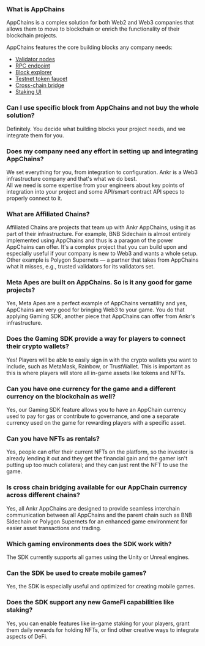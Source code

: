 ### What is AppChains

AppChains is a complex solution for both Web2 and Web3 companies that allows them to move to blockchain or enrich the functionality of their blockchain projects.

AppChains features the core building blocks any company needs:
* [Validator nodes](/app-chains/components/validator-nodes)
* [RPC endpoint](/app-chains/components/rpc-endpoints)
* [Block explorer](/app-chains/components/block-explorer)
* [Testnet token faucet](/app-chains/components/testnet-faucet)
* [Cross-chain bridge](/app-chains/components/relay-hub)
* [Staking UI](/app-chains/components/staking-ui)

### Can I use specific block from AppChains and not buy the whole solution?

Definitely. You decide what building blocks your project needs, and we integrate them for you. 

### Does my company need any effort in setting up and integrating AppChains?

We set everything for you, from integration to configuration. Ankr is a Web3 infrastructure company and that's what we do best.   
All we need is some expertise from your engineers about key points of integration into your project and some API/smart contract API specs to properly connect to it.

### What are Affiliated Chains?

Affiliated Chains are projects that team up with Ankr AppChains, using it as part of their infrastructure.
For example, BNB Sidechain is almost entirely implemented using AppChains and thus is a paragon of the power AppChains can offer. It's a complex project that you can build upon and especially useful if your company is new to Web3 and wants a whole setup.
Other example is Polygon Supernets — a partner that takes from AppChains what it misses, e.g., trusted validators for its validators set.  

### Meta Apes are built on AppChains. So is it any good for game projects?

Yes, Meta Apes are a perfect example of AppChains versatility and yes, AppChains are very good for bringing Web3 to your game.
You do that applying Gaming SDK, another piece that AppChains can offer from Ankr's infrastructure.

### Does the Gaming SDK provide a way for players to connect their crypto wallets? 
Yes! Players will be able to easily sign in with the crypto wallets you want to include, such as MetaMask, Rainbow, or TrustWallet. This is important as this is where players will store all in-game assets like tokens and NFTs. 

### Can you have one currency for the game and a different currency on the blockchain as well? 
Yes, our Gaming SDK feature allows you to have an AppChain currency used to pay for gas or contribute to governance, and one a separate currency used on the game for rewarding players with a specific asset. 

### Can you have NFTs as rentals? 

Yes, people can offer their current NFTs on the platform, so the investor is already lending it out and they get the financial gain and the gamer isn't putting up too much collateral; and they can just rent the NFT to use the game.

### Is cross chain bridging available for our AppChain currency across different chains?
Yes, all Ankr AppChains are designed to provide seamless interchain communication between all AppChains and the parent chain such as BNB Sidechain or Polygon Supernets for an enhanced game environment for easier asset transactions and trading.

### Which gaming environments does the SDK work with? 

The SDK currently supports all games using the Unity or Unreal engines. 

### Can the SDK be used to create mobile games? 

Yes, the SDK is especially useful and optimized for creating mobile games.

### Does the SDK support any new GameFi capabilities like staking? 

Yes, you can enable features like in-game staking for your players, grant them daily rewards for holding NFTs, or find other creative ways to integrate aspects of DeFi.